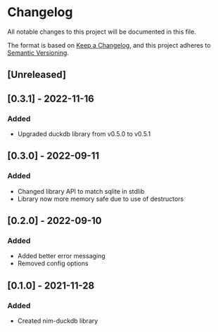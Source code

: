 # Changelog
All notable changes to this project will be documented in this file.

The format is based on [Keep a Changelog](https://keepachangelog.com/en/1.0.0/),
and this project adheres to [Semantic Versioning](https://semver.org/spec/v2.0.0.html).

## [Unreleased]



## [0.3.1] - 2022-11-16
### Added
- Upgraded duckdb library from v0.5.0 to v0.5.1

## [0.3.0] - 2022-09-11
### Added
- Changed library API to match sqlite in stdlib
- Library now more memory safe due to use of destructors

## [0.2.0] - 2022-09-10
### Added
- Added better error messaging
- Removed config options


## [0.1.0] - 2021-11-28
### Added
- Created nim-duckdb library
